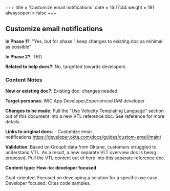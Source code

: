 +++
title = 'Customize email notifications'
date = 16:17:44
weight = 181
alwaysopen = false
+++

## Customize email notifications

**In Phase 1?**: "Yes, but for phase 1 keep changes to existing doc as minimal as possible"

**In Phase 2?**: TBD

**Related to help docs?**: No, targetted towards developers



### Content Notes

**New or existing doc?**: Existing doc: changes needed

**Target personas**: WIC App Developer,Experienced IAM developer

**Changes to be made**: Pull the "Use Velocity Templating Language" section out of this document into a new VTL reference doc. See reference for more details.

**Links to original docs**: - Customize email notifications:https://developer.okta.com/docs/guides/custom-email/main/

**Validation**: Based on GroupIt data from Oktane, customers struggled to understand VTL. As a result, a new separate VLT overview doc is being proposed. Pull the VTL content out of here into this separate reference doc.

**Content type: How-to: developer focused**

Goal-oriented. Focused on developing a solution for a specific use case. Developer focused. Cites code samples.


